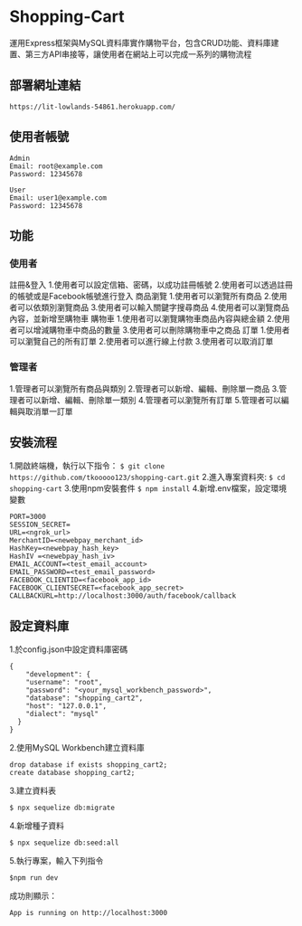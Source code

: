 # Shopping-Cart
運用Express框架與MySQL資料庫實作購物平台，包含CRUD功能、資料庫建置、第三方API串接等，讓使用者在網站上可以完成一系列的購物流程
## 部署網址連結
```
https://lit-lowlands-54861.herokuapp.com/
```
## 使用者帳號
```
Admin
Email: root@example.com
Password: 12345678

User
Email: user1@example.com
Password: 12345678
```
## 功能

### 使用者

註冊&登入
1.使用者可以設定信箱、密碼，以成功註冊帳號
2.使用者可以透過註冊的帳號或是Facebook帳號進行登入
商品瀏覽
1.使用者可以瀏覽所有商品
2.使用者可以依類別瀏覽商品
3.使用者可以輸入關鍵字搜尋商品
4.使用者可以瀏覽商品內容，並新增至購物車
購物車
1.使用者可以瀏覽購物車商品內容與總金額
2.使用者可以增減購物車中商品的數量
3.使用者可以刪除購物車中之商品
訂單
1.使用者可以瀏覽自己的所有訂單
2.使用者可以進行線上付款
3.使用者可以取消訂單

### 管理者

1.管理者可以瀏覽所有商品與類別
2.管理者可以新增、編輯、刪除單一商品
3.管理者可以新增、編輯、刪除單一類別
4.管理者可以瀏覽所有訂單
5.管理者可以編輯與取消單一訂單

## 安裝流程
1.開啟終端機，執行以下指令：
 `$ git clone https://github.com/tkooooo123/shopping-cart.git`
2.進入專案資料夾:
 `$ cd shopping-cart`
3.使用npm安裝套件
 `$ npm install`
4.新增.env檔案，設定環境變數
```
PORT=3000
SESSION_SECRET=
URL=<ngrok_url>
MerchantID=<newebpay_merchant_id>
HashKey=<newebpay_hash_key>
HashIV =<newebpay_hash_iv>
EMAIL_ACCOUNT=<test_email_account>
EMAIL_PASSWORD=<test_email_password>
FACEBOOK_CLIENTID=<facebook_app_id>
FACEBOOK_CLIENTSECRET=<facebook_app_secret>
CALLBACKURL=http://localhost:3000/auth/facebook/callback
```

## 設定資料庫
1.於config.json中設定資料庫密碼
```
{
    "development": {
    "username": "root",
    "password": "<your_mysql_workbench_password>",
    "database": "shopping_cart2",
    "host": "127.0.0.1",
    "dialect": "mysql"
  }
}
```
2.使用MySQL Workbench建立資料庫
```
drop database if exists shopping_cart2;
create database shopping_cart2;
```
3.建立資料表
```
$ npx sequelize db:migrate
```
4.新增種子資料
```
$ npx sequelize db:seed:all
```
5.執行專案，輸入下列指令
```
$npm run dev
```
成功則顯示：
```
App is running on http://localhost:3000
```